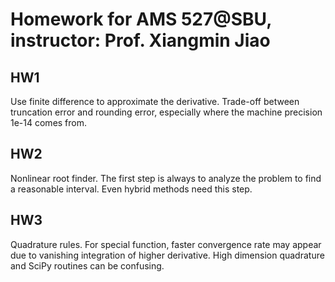 # Homework for AMS 527@SBU, instructor: Prof. Xiangmin Jiao

## HW1
Use finite difference to approximate the derivative. 
Trade-off between truncation error and rounding error, especially where the machine precision 1e-14 comes from.

## HW2
Nonlinear root finder.
The first step is always to analyze the problem to find a reasonable interval. Even hybrid methods need this step.

## HW3
Quadrature rules.
For special function, faster convergence rate may appear due to vanishing integration of higher derivative. High dimension quadrature and SciPy routines can be confusing.
